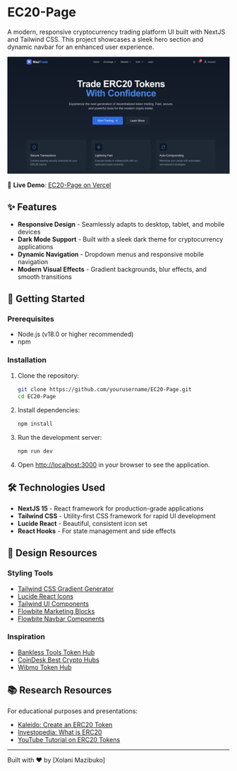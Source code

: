 # EC20-Page

A modern, responsive cryptocurrency trading platform UI built with NextJS and Tailwind CSS. This project showcases a sleek hero section and dynamic navbar for an enhanced user experience.

![EC20-Page Screenshot](public/homepage.png)

🔗 **Live Demo**: [EC20-Page on Vercel](https://ec-20-page.vercel.app/)

## ✨ Features

- **Responsive Design** - Seamlessly adapts to desktop, tablet, and mobile devices
- **Dark Mode Support** - Built with a sleek dark theme for cryptocurrency applications
- **Dynamic Navigation** - Dropdown menus and responsive mobile navigation
- **Modern Visual Effects** - Gradient backgrounds, blur effects, and smooth transitions

## 🚀 Getting Started

### Prerequisites

- Node.js (v18.0 or higher recommended)
- npm

### Installation

1. Clone the repository:

   ```bash
   git clone https://github.com/yourusername/EC20-Page.git
   cd EC20-Page
   ```

2. Install dependencies:

   ```bash
   npm install
   ```

3. Run the development server:

   ```bash
   npm run dev
   ```

4. Open [http://localhost:3000](http://localhost:3000) in your browser to see the application.

## 🛠️ Technologies Used

- **NextJS 15** - React framework for production-grade applications
- **Tailwind CSS** - Utility-first CSS framework for rapid UI development
- **Lucide React** - Beautiful, consistent icon set
- **React Hooks** - For state management and side effects

## 🎨 Design Resources

### Styling Tools

- [Tailwind CSS Gradient Generator](https://www.creative-tim.com/twcomponents/gradient-generator)
- [Lucide React Icons](https://lucide.dev/guide/packages/lucide-react)
- [Tailwind UI Components](https://v1.tailwindcss.com/components/navigation#responsive-header)
- [Flowbite Marketing Blocks](https://flowbite.com/blocks/marketing/hero/)
- [Flowbite Navbar Components](https://flowbite.com/docs/components/navbar/)

### Inspiration

- [Bankless Tools Token Hub](https://www.bankless.com/tools/token-hub)
- [CoinDesk Best Crypto Hubs](https://www.coindesk.com/focus/best-crypto-hubs-2023)
- [Wibmo Token Hub](https://wibmo.co/token-hub/)

## 📚 Research Resources

For educational purposes and presentations:

- [Kaleido: Create an ERC20 Token](https://www.kaleido.io/blockchain-blog/create-an-erc20-token)
- [Investopedia: What is ERC20](https://www.investopedia.com/news/what-erc20-and-what-does-it-mean-ethereum/)
- [YouTube Tutorial on ERC20 Tokens](https://www.youtube.com/watch?v=7RWzmQMc5AQ)

---

Built with ❤️ by [Xolani Mazibuko]
